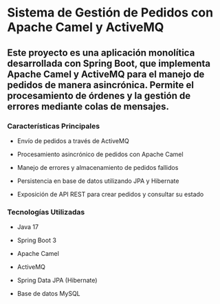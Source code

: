 # Sistema de Gestión de Pedidos con Apache Camel y ActiveMQ

## Este proyecto es una aplicación monolítica desarrollada con Spring Boot, que implementa Apache Camel y ActiveMQ para el manejo de pedidos de manera asincrónica. Permite el procesamiento de órdenes y la gestión de errores mediante colas de mensajes.

### Características Principales

+ Envío de pedidos a través de ActiveMQ

+ Procesamiento asincrónico de pedidos con Apache Camel

+ Manejo de errores y almacenamiento de pedidos fallidos

+ Persistencia en base de datos utilizando JPA y Hibernate

+ Exposición de API REST para crear pedidos y consultar su estado

### Tecnologías Utilizadas

+ Java 17

+ Spring Boot 3

+ Apache Camel

+ ActiveMQ

+ Spring Data JPA (Hibernate)

+ Base de datos MySQL

